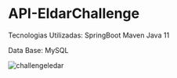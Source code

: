 # API-EldarChallenge

Tecnologias Utilizadas: SpringBoot Maven Java 11

Data Base: MySQL

![challengeledar](https://user-images.githubusercontent.com/79877306/147474415-99929b7c-dd79-4405-9314-2bfd50767c38.png)
